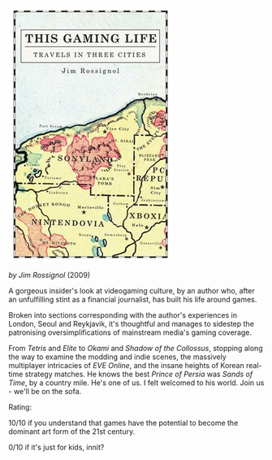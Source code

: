 <!--
.. title: This Gaming Life: Travels in Three Cities
.. slug: this-gaming-life-travels-in-three-cities
.. date: 2014-02-03 20:31:29-06:00
.. tags: media,books,non-fiction,games
.. link: 
.. description: 
.. type: text
-->


![gaminglife](/files/2014/02/gaminglife.jpg)

*by Jim Rossignol* (2009)

A gorgeous insider's look at videogaming culture, by an author who,
after an unfulfilling stint as a financial journalist, has built his
life around games.

Broken into sections corresponding with the author's experiences in
London, Seoul and Reykjavik, it's thoughtful and manages to sidestep the
patronising oversimplifications of mainstream media's gaming coverage.

From *Tetris* and *Elite* to *Okami* and *Shadow of the Collossus*,
stopping along the way to examine the modding and indie scenes, the
massively multiplayer intricacies of *EVE Online*, and the insane
heights of Korean real-time strategy matches. He knows the best *Prince
of* *Persia* was *Sands of Time*, by a country mile. He's one of us. I
felt welcomed to his world. Join us - we'll be on the sofa.

Rating:

10/10 if you understand that games have the potential to become the
dominant art form of the 21st century.

0/10 if it's just for kids, innit?
